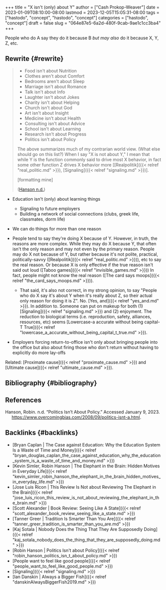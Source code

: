 +++
title = "X isn't (only) about Y"
author = ["Cash Prokop-Weaver"]
date = 2023-01-09T08:10:00-08:00
lastmod = 2023-12-05T15:05:31-08:00
tags = ["hastodo", "concept", "hastodo", "concept"]
categories = ["hastodo", "concept"]
draft = false
slug = "064e87e5-6a2d-480f-9cab-9ae1c1cc3ba4"
+++

People who do A say they do it because B _but may also_ do it because X, Y, Z, etc.


## Rewrite {#rewrite}

> -   Food isn't about Nutrition
> -   Clothes aren't about Comfort
> -   Bedrooms aren't about Sleep
> -   Marriage isn't about Romance
> -   Talk isn't about Info
> -   Laughter isn't about Jokes
> -   Charity isn't about Helping
> -   Church isn't about God
> -   Art isn't about Insight
> -   Medicine isn't about Health
> -   Consulting isn't about Advice
> -   School isn't about Learning
> -   Research isn't about Progress
> -   Politics isn't about Policy
>
> The above summarizes much of my contrarian world view.  (What else should go on this list?) When I say "X is not about Y," I mean that while Y is the function commonly said to drive most X behavior, in fact some other function Z drives X behavior more [[Realpolitik]({{< relref "real_politic.md" >}}), [Signaling]({{< relref "signaling.md" >}})].
>
> [formatting mine]
>
> (<a href="#citeproc_bib_item_1">Hanson n.d.</a>)

-   Education isn't (only) about learning things
    -   Signaling to future employers
    -   Building a network of social connections (clubs, greek life, classmates, dorm life)

-   We can do things for more than one reason
-   People tend to say they're doing X because of Y. However, in truth, the reasons are more complex. While they may do X because Y, that often isn't the only reason and may not even by the primary reason. People may do X not because of Y, but rather because it's not polite, practical, politically-savvy ([Realpolitik]({{< relref "real_politic.md" >}})), etc to say the real reason. Or because X is only effective if the true reason isn't said out loud ([Taboo games]({{< relref "invisible_games.md" >}})) In fact, people might not know the real reason ([The card says moops]({{< relref "the_card_says_moops.md" >}})).
    -   That said, it's also not correct, in my strong opinion, to say "People who do X say it's about Y when it's really about Z, so their actual only reason for doing it is Z". No. [Yes, and]({{< relref "yes_and.md" >}}). In addition to. Someone can put on makeup for both (1) [Signaling]({{< relref "signaling.md" >}}) and (2) enjoyment. The reduction to biological terms (i.e. reproduction, safety, alliances, resources, etc) seems [Lowercase-a accurate without being capital-T True]({{< relref "lowercase_a_accurate_without_being_capital_t_true.md" >}}).
-   Employers forcing return-to-office isn't only about bringing people into the office but also about firing those who don't return without having to explicitly do more lay-offs

Related: [Proximate cause]({{< relref "proximate_cause.md" >}}) and [Ultimate cause]({{< relref "ultimate_cause.md" >}}).


## Bibliography {#bibliography}

## References

<style>.csl-entry{text-indent: -1.5em; margin-left: 1.5em;}</style><div class="csl-bib-body">
  <div class="csl-entry"><a id="citeproc_bib_item_1"></a>Hanson, Robin. n.d. “Politics Isn’t About Policy.” Accessed January 9, 2023. <a href="https://www.overcomingbias.com/2008/09/politics-isnt-a.html">https://www.overcomingbias.com/2008/09/politics-isnt-a.html</a>.</div>
</div>


## Backlinks {#backlinks}

-   [Bryan Caplan | The Case against Education: Why the Education System Is a Waste of Time and Money]({{< relref "bryan_douglas_caplan_the_case_against_education_why_the_education_system_is_a_waste_of_time_and_money.md" >}})
-   [Kevin Simler, Robin Hanson | The Elephant in the Brain: Hidden Motives in Everyday Life]({{< relref "kevin_simler_robin_hanson_the_elephant_in_the_brain_hidden_motives_in_everyday_life.md" >}})
-   [Jose Luis Ricon | This Review Is Not about Reviewing The Elephant in the Brain]({{< relref "jose_luis_ricon_this_review_is_not_about_reviewing_the_elephant_in_the_brain.md" >}})
-   [Scott Alexander | Book Review: Seeing Like A State]({{< relref "scott_alexander_book_review_seeing_like_a_state.md" >}})
-   [Tanner Greer | Tradition Is Smarter Than You Are]({{< relref "tanner_greer_tradition_is_smarter_than_you_are.md" >}})
-   [Kaj Sotala | Nobody Does the Thing That They Are Supposedly Doing]({{< relref "kaj_sotala_nobody_does_the_thing_that_they_are_supposedly_doing.md" >}})
-   [Robin Hanson | Politics Isn't about Policy]({{< relref "robin_hanson_politics_isn_t_about_policy.md" >}})
-   [People want to feel like good people]({{< relref "people_want_to_feel_like_good_people.md" >}})
-   [Signaling]({{< relref "signaling.md" >}})
-   [Ian Danskin | Always a Bigger Fish]({{< relref "danskinAlwaysBiggerFish2019.md" >}})

